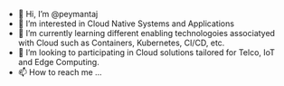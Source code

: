 - 👋 Hi, I’m @peymantaj
- 👀 I’m interested in Cloud Native Systems and Applications
- 🌱 I’m currently learning different enabling technologoies associatyed with Cloud such as Containers, Kubernetes, CI/CD, etc.
- 💞️ I’m looking to participating in Cloud solutions tailored for Telco, IoT and Edge Computing.
- 📫 How to reach me ...

<!---
peymantaj/peymantaj is a ✨ special ✨ repository because its `README.md` (this file) appears on your GitHub profile.
You can click the Preview link to take a look at your changes.
--->
